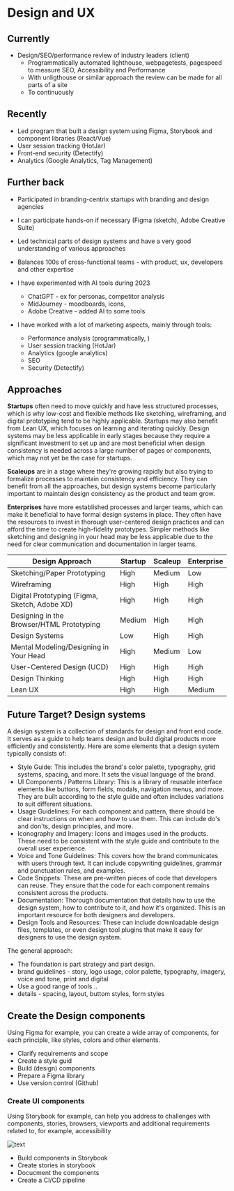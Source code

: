 # Design and UX

## Currently

- Design/SEO/performance review of industry leaders (client)
  - Programmatically automated lighthouse, webpagetests, pagespeed to measure SEO, Accessibility and Performance
  - With unligthouse or similar approach the review can be made for all parts of a site
  - To continuously

## Recently

- Led program that built a design system using Figma, Storybook and component libraries (React/Vue)
- User session tracking (HotJar)
- Front-end security (Detectify)
- Analytics (Google Analytics, Tag Management)

## Further back

- Participated in branding-centrix startups with branding and design agencies
- I can participate hands-on if necessary (Figma (sketch), Adobe Creative Suite)
- Led technical parts of design systems and have a very good understanding of various approaches
- Balances 100s of cross-functional teams - with product, ux, developers and other expertise
- I have experimented with AI tools during 2023

  - ChatGPT - ex for personas, competitor analysis
  - MidJourney - moodboards, icons,
  - Adobe Creative - added AI to some tools

- I have worked with a lot of marketing aspects, mainly through tools:
  - Performance analysis (programmatically, )
  - User session tracking (HotJar)
  - Analytics (google analytics)
  - SEO
  - Security (Detectify)

## Approaches

**Startups** often need to move quickly and have less structured processes, which is why low-cost and flexible methods like sketching, wireframing, and digital prototyping tend to be highly applicable. Startups may also benefit from Lean UX, which focuses on learning and iterating quickly. Design systems may be less applicable in early stages because they require a significant investment to set up and are most beneficial when design consistency is needed across a large number of pages or components, which may not yet be the case for startups.

**Scaleups** are in a stage where they're growing rapidly but also trying to formalize processes to maintain consistency and efficiency. They can benefit from all the approaches, but design systems become particularly important to maintain design consistency as the product and team grow.

**Enterprises** have more established processes and larger teams, which can make it beneficial to have formal design systems in place. They often have the resources to invest in thorough user-centered design practices and can afford the time to create high-fidelity prototypes. Simpler methods like sketching and designing in your head may be less applicable due to the need for clear communication and documentation in larger teams.

| **Design Approach**                           | **Startup** | **Scaleup** | **Enterprise** |
| --------------------------------------------- | ----------- | ----------- | -------------- |
| Sketching/Paper Prototyping                   | High        | Medium      | Low            |
| Wireframing                                   | High        | High        | High           |
| Digital Prototyping (Figma, Sketch, Adobe XD) | High        | High        | High           |
| Designing in the Browser/HTML Prototyping     | Medium      | High        | High           |
| Design Systems                                | Low         | High        | High           |
| Mental Modeling/Designing in Your Head        | High        | Medium      | Low            |
| User-Centered Design (UCD)                    | High        | High        | High           |
| Design Thinking                               | High        | High        | High           |
| Lean UX                                       | High        | High        | Medium         |

## Future Target? Design systems

A design system is a collection of standards for design and front end code. It serves as a guide to help teams design and build digital products more efficiently and consistently. Here are some elements that a design system typically consists of:

- Style Guide: This includes the brand's color palette, typography, grid systems, spacing, and more. It sets the visual language of the brand.
- UI Components / Patterns Library: This is a library of reusable interface elements like buttons, form fields, modals, navigation menus, and more. They are built according to the style guide and often includes variations to suit different situations.
- Usage Guidelines: For each component and pattern, there should be clear instructions on when and how to use them. This can include do's and don'ts, design principles, and more.
- Iconography and Imagery: Icons and images used in the products. These need to be consistent with the style guide and contribute to the overall user experience.
- Voice and Tone Guidelines: This covers how the brand communicates with users through text. It can include copywriting guidelines, grammar and punctuation rules, and examples.
- Code Snippets: These are pre-written pieces of code that developers can reuse. They ensure that the code for each component remains consistent across the products.
- Documentation: Thorough documentation that details how to use the design system, how to contribute to it, and how it's organized. This is an important resource for both designers and developers.
- Design Tools and Resources: These can include downloadable design files, templates, or even design tool plugins that make it easy for designers to use the design system.

The general approach:

- The foundation is part strategy and part design.
- brand guidelines - story, logo usage, color palette, typography, imagery, voice and tone, print and digital
- Use a good range of tools ..
- details - spacing, layout, buttom styles, form styles

## Create the Design components

Using Figma for example, you can create a wide array of components, for each principle, like styles, colors and other elements.

- Clarify requirements and scope
- Create a style guid
- Build (design) components
- Prepare a Figma library
- Use version control (Github)

### Create UI components

Using Storybook for example, can help you address to challenges with components, stories, browsers, viewports and additional requirements related to, for example, accessibility

![text](https://storybook.js.org/0930d02ee2c69e80e8eb796e8be8981c/multiverse.png)

- Build components in Storybook
- Create stories in storybook
- Docucment the components
- Create a CI/CD pipeline
